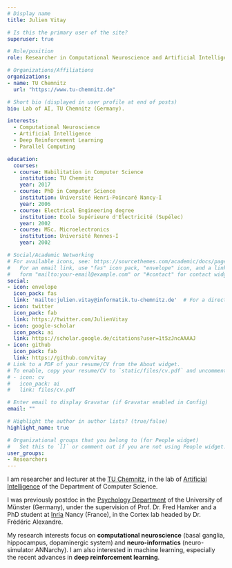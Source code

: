 ```yaml
---
# Display name
title: Julien Vitay

# Is this the primary user of the site?
superuser: true

# Role/position
role: Researcher in Computational Neuroscience and Artificial Intelligence

# Organizations/Affiliations
organizations:
- name: TU Chemnitz
  url: "https://www.tu-chemnitz.de"

# Short bio (displayed in user profile at end of posts)
bio: Lab of AI, TU Chemnitz (Germany).

interests:
  - Computational Neuroscience
  - Artificial Intelligence
  - Deep Reinforcement Learning
  - Parallel Computing

education:
  courses:
  - course: Habilitation in Computer Science
    institution: TU Chemnitz
    year: 2017
  - course: PhD in Computer Science
    institution: Université Henri-Poincaré Nancy-I
    year: 2006
  - course: Electrical Engineering degree
    institution: Ecole Supérieure d'Electricité (Supélec)
    year: 2002
  - course: MSc. Microelectronics
    institution: Université Rennes-I
    year: 2002

# Social/Academic Networking
# For available icons, see: https://sourcethemes.com/academic/docs/page-builder/#icons
#   For an email link, use "fas" icon pack, "envelope" icon, and a link in the
#   form "mailto:your-email@example.com" or "#contact" for contact widget.
social:
- icon: envelope
  icon_pack: fas
  link: 'mailto:julien.vitay@informatik.tu-chemnitz.de'  # For a direct email link, use "mailto:test@example.org".
- icon: twitter
  icon_pack: fab
  link: https://twitter.com/JulienVitay
- icon: google-scholar
  icon_pack: ai
  link: https://scholar.google.de/citations?user=1t5zJncAAAAJ
- icon: github
  icon_pack: fab
  link: https://github.com/vitay
# Link to a PDF of your resume/CV from the About widget.
# To enable, copy your resume/CV to `static/files/cv.pdf` and uncomment the lines below.
# - icon: cv
#   icon_pack: ai
#   link: files/cv.pdf

# Enter email to display Gravatar (if Gravatar enabled in Config)
email: ""

# Highlight the author in author lists? (true/false)
highlight_name: true

# Organizational groups that you belong to (for People widget)
#   Set this to `[]` or comment out if you are not using People widget.
user_groups:
- Researchers
---
```


I am researcher and lecturer at the [TU Chemnitz](http://www.tu-chemnitz.de/), in the lab of [Artificial Intelligence](http://www.tu-chemnitz.de/informatik/KI/) of the Department of Computer Science.

I was previously postdoc in the [Psychology Department](http://www.uni-muenster.de/Psychologie/) of the University of Münster (Germany), under the supervision of Prof. Dr. Fred Hamker and a PhD student at [Inria](http://www.inria.fr/) Nancy (France), in the Cortex lab headed by Dr. Frédéric Alexandre.

My research interests focus on **computational neuroscience** (basal ganglia, hippocampus, dopaminergic system) and **neuro-informatics** (neuro-simulator ANNarchy). I am also interested in machine learning, especially the recent advances in **deep reinforcement learning**.


